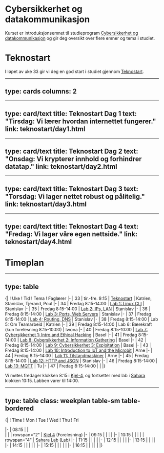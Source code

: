 # Cybersikkerhet og datakommunikasjon

Kurset er introduksjonsemnet til studieprogram [Cybersikkerhet og datakommunikasjon](https://www.ntnu.no/studier/mtkom) og gir deg oversikt over flere emner og tema i studiet.



# Teknostart

I løpet av uke 33 gir vi deg en god start i studiet gjennom [Teknostart](teknostart/index.html). 

---
type: cards
columns: 2
---


---
type: card/text
title: Teknostart Dag 1
text: "Tirsdag: Vi lærer hvordan internettet fungerer."
link: teknostart/day1.html
---

---
type: card/text
title: Teknostart Dag 2
text: "Onsdag: Vi krypterer innhold og forhindrer datatap."
link: teknostart/day2.html
---

---
type: card/text
title: Teknostart Dag 3
text: "Torsdag: Vi lager nettet robust og pålitelig."
link: teknostart/day3.html
---

---
type: card/text
title: Teknostart Dag 4
text: "Fredag: Vi lager våre egen nettside."
link: teknostart/day4.html
---




# Timeplan

---
type: table
---
{|
! Uke
! Tid
! Tema
! Faglærer
|-
| 33
| tir.-fre. 9:15
| [Teknostart](teknostart/index.html)
| Katrien, Stanislav, Tjerand, Poul
|-
| 34
| Fredag 8:15-14:00
| [Lab 1: Linux CLI](unit-cli/index.html)
| Stanislav
|-
| 35
| Fredag 8:15-14:00
| [Lab 2: IPs, LAN](unit-net1/index.html)
| Stanislav
|-
| 36
| Fredag 8:15-14:00
| [Lab 3: Ports, Web Servers](unit-net2/index.html)
| Stanislav
|-
| 37
| Fredag 8:15-14:00
| [Lab 4: Routing, DNS](unit-net3/index.html)
| Stanislav
|-
| 38
| Fredag 8:15-14:00
| Lab 5: Om Teamarbeid
| Katrien
|-
| 39
| Fredag 8:15-14:00
| Lab 6: Bærekraft (kun forelesning 8:15-10:00)
| Iwona
|-
| 40
| Fredag 8:15-10:00
| [Lab 7: Cybersikkerhet 1: Intro and Ethical Hacking](unit-cs1/index.html)
| Basel
|-
| 41
| Fredag 8:15-14:00
| [Lab 8: Cybersikkerhet 2: Information Gathering](unit-cs2/index.html)
| Basel
|-
| 42
| Fredag 8:15-14:00
| [Lab 9: Cybersikkerhet 3: Exploitation](unit-cs3/index.html)
| Basel
|-
| 43
| Fredag 8:15-14:00
| [Lab 10: Introduction to IoT and the Microbit](unit-p1/index.html)
| Arne
|-
| 44
| Fredag 8:15-14:00
| [Lab 11: Tilstandmaskiner](unit-p2/index.html)
| Arne
|-
| 45
| Fredag 8:15-14:00
| [Lab 12: HTTP and JSON](unit-p3/index.html)
| Stanislav
|-
| 46
| Fredag 8:15-14:00
| [Lab 13: MQTT](unit-p4/index.html)
| Tu
|-
| 47
| Fredag 8:15-14:00
| 
|
|}


Vi møtes fredager klokken 8:15 i [Kjel-4](https://link.mazemap.com/QO2zpqJ0), og fortsetter med lab i [Sahara](https://link.mazemap.com/pR24A3cf) klokken 10:15. Labben varer til 14:00. 

---
type: table
class: weekplan table-sm table-bordered
---
{|
! Time
! Mon
! Tue
! Wed
! Thu
! Fri

|-
| 08:15
| 
|  
|
|
| rowspan="2" | [Kjel 4](https://link.mazemap.com/QO2zpqJ0) (Forelesning)
|-
| 09:15
| 
|
|
|
|-
| 10:15
| 
|
|
|
| rowspan="4" | [Sahara Lab](https://link.mazemap.com/pR24A3cf) (Lab) 
|-
| 11:15
|
|
| 
|
|-
| 12:15
|
|
|
|
|-
| 13:15
|
|
|
| 
|-
| 14:15
|
|
|
|
|
|-
| 15:15
|
|
|
|
|
|-
| 16:15
|
|
|
|
|
|}
